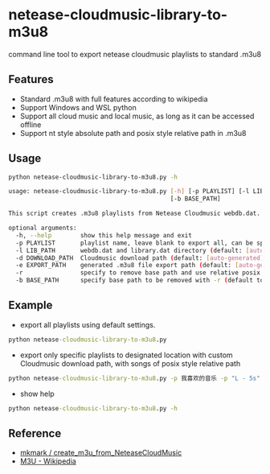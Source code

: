 # netease-cloudmusic-library-to-m3u8
command line tool to export netease cloudmusic playlists to standard .m3u8

## Features
- Standard .m3u8 with full features according to wikipedia
- Support Windows and WSL python
- Support all cloud music and local music, as long as it can be accessed offline
- Support nt style absolute path and posix style relative path in .m3u8

## Usage
```bash
python netease-cloudmusic-library-to-m3u8.py -h

usage: netease-cloudmusic-library-to-m3u8.py [-h] [-p PLAYLIST] [-l LIB_PATH] [-d DOWNLOAD_PATH] [-e EXPORT_PATH] [-r]
                                             [-b BASE_PATH]

This script creates .m3u8 playlists from Netease Cloudmusic webdb.dat.

optional arguments:
  -h, --help        show this help message and exit
  -p PLAYLIST       playlist name, leave blank to export all, can be specified multiple times (default: [])
  -l LIB_PATH       webdb.dat and library.dat directory (default: [auto-generated])
  -d DOWNLOAD_PATH  Cloudmusic download path (default: [auto-generated])
  -e EXPORT_PATH    generated .m3u8 file export path (default: [auto-generated])
  -r                specify to remove base path and use relative posix path
  -b BASE_PATH      specify base path to be removed with -r (default to EXPORT_PATH)
```

## Example
- export all playlists using default settings.
```bat
python netease-cloudmusic-library-to-m3u8.py
```

- export only specific playlists to designated location with custom Cloudmusic download path, with songs of posix style relative path
```bat
python netease-cloudmusic-library-to-m3u8.py -p 我喜欢的音乐 -p "L - 5s" -d D:\Users\Mark\Music\Cloudmusic -e D:\Users\Mark\Music\ -r
```

- show help
```bat
python netease-cloudmusic-library-to-m3u8.py -h
```

## Reference
- [mkmark / create_m3u_from_NeteaseCloudMusic](https://github.com/mkmark/create_m3u_from_NeteaseCloudMusic)
- [M3U - Wikipedia](https://en.wikipedia.org/wiki/M3U)